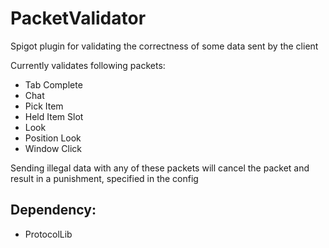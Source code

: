 # PacketValidator
Spigot plugin for validating the correctness of some data sent by the client

Currently validates following packets:
- Tab Complete
- Chat
- Pick Item
- Held Item Slot
- Look
- Position Look
- Window Click

Sending illegal data with any of these packets will cancel the packet and result in a punishment, specified in the config

## Dependency:
- ProtocolLib
